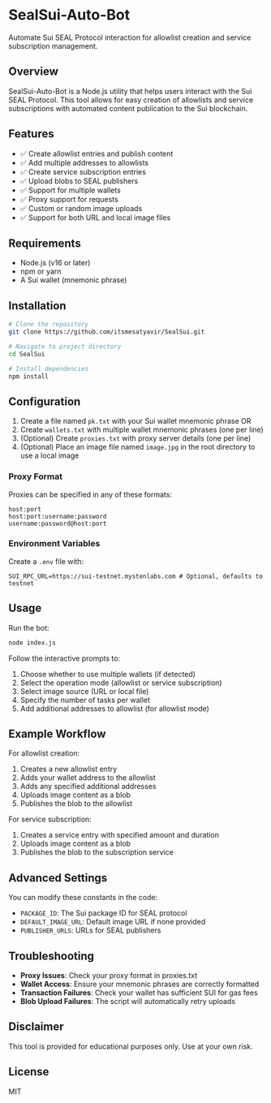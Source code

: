 # SealSui-Auto-Bot

Automate Sui SEAL Protocol interaction for allowlist creation and service subscription management.

## Overview

SealSui-Auto-Bot is a Node.js utility that helps users interact with the Sui SEAL Protocol. This tool allows for easy creation of allowlists and service subscriptions with automated content publication to the Sui blockchain.

## Features

- ✅ Create allowlist entries and publish content
- ✅ Add multiple addresses to allowlists
- ✅ Create service subscription entries
- ✅ Upload blobs to SEAL publishers
- ✅ Support for multiple wallets
- ✅ Proxy support for requests
- ✅ Custom or random image uploads
- ✅ Support for both URL and local image files

## Requirements

- Node.js (v16 or later)
- npm or yarn
- A Sui wallet (mnemonic phrase)

## Installation

```bash
# Clone the repository
git clone https://github.com/itsmesatyavir/SealSui.git

# Navigate to project directory
cd SealSui

# Install dependencies
npm install
```

## Configuration

1. Create a file named `pk.txt` with your Sui wallet mnemonic phrase OR
2. Create `wallets.txt` with multiple wallet mnemonic phrases (one per line)
3. (Optional) Create `proxies.txt` with proxy server details (one per line)
4. (Optional) Place an image file named `image.jpg` in the root directory to use a local image

### Proxy Format

Proxies can be specified in any of these formats:

```
host:port
host:port:username:password
username:password@host:port
```

### Environment Variables

Create a `.env` file with:

```
SUI_RPC_URL=https://sui-testnet.mystenlabs.com # Optional, defaults to testnet
```

## Usage

Run the bot:

```bash
node index.js
```

Follow the interactive prompts to:
1. Choose whether to use multiple wallets (if detected)
2. Select the operation mode (allowlist or service subscription)
3. Select image source (URL or local file)
4. Specify the number of tasks per wallet
5. Add additional addresses to allowlist (for allowlist mode)

## Example Workflow

For allowlist creation:
1. Creates a new allowlist entry
2. Adds your wallet address to the allowlist
3. Adds any specified additional addresses
4. Uploads image content as a blob
5. Publishes the blob to the allowlist

For service subscription:
1. Creates a service entry with specified amount and duration
2. Uploads image content as a blob
3. Publishes the blob to the subscription service

## Advanced Settings

You can modify these constants in the code:
- `PACKAGE_ID`: The Sui package ID for SEAL protocol
- `DEFAULT_IMAGE_URL`: Default image URL if none provided
- `PUBLISHER_URLS`: URLs for SEAL publishers

## Troubleshooting

- **Proxy Issues**: Check your proxy format in proxies.txt
- **Wallet Access**: Ensure your mnemonic phrases are correctly formatted
- **Transaction Failures**: Check your wallet has sufficient SUI for gas fees
- **Blob Upload Failures**: The script will automatically retry uploads

## Disclaimer

This tool is provided for educational purposes only. Use at your own risk.

## License

MIT